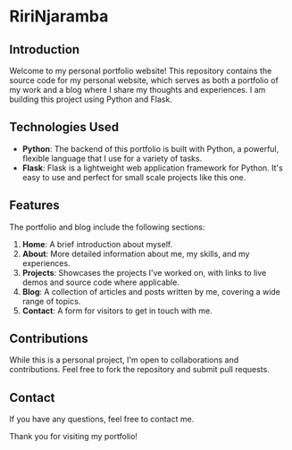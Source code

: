 # RiriNjaramba

## Introduction

Welcome to my personal portfolio website! This repository contains the source code for my personal website, which serves as both a portfolio of my work and a blog where I share my thoughts and experiences. I am building this project using Python and Flask.

## Technologies Used

- **Python**: The backend of this portfolio is built with Python, a powerful, flexible language that I use for a variety of tasks.
- **Flask**: Flask is a lightweight web application framework for Python. It's easy to use and perfect for small scale projects like this one.

## Features

The portfolio and blog include the following sections:

1. **Home**: A brief introduction about myself.
2. **About**: More detailed information about me, my skills, and my experiences.
3. **Projects**: Showcases the projects I've worked on, with links to live demos and source code where applicable.
4. **Blog**: A collection of articles and posts written by me, covering a wide range of topics.
5. **Contact**: A form for visitors to get in touch with me.

## Contributions

While this is a personal project, I'm open to collaborations and contributions. Feel free to fork the repository and submit pull requests.


## Contact

If you have any questions, feel free to contact me.

Thank you for visiting my portfolio!
